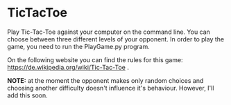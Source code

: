 # TicTacToe
Play Tic-Tac-Toe against your computer on the command line.
You can choose between three different levels of your opponent.
In order to play the game, you need to run the PlayGame.py program.

On the following website you can find the rules for this game: https://de.wikipedia.org/wiki/Tic-Tac-Toe .

<b>NOTE:</b> at the moment the opponent makes only random choices and choosing another difficulty doesn't influence it's behaviour. However, I'll add this soon.
